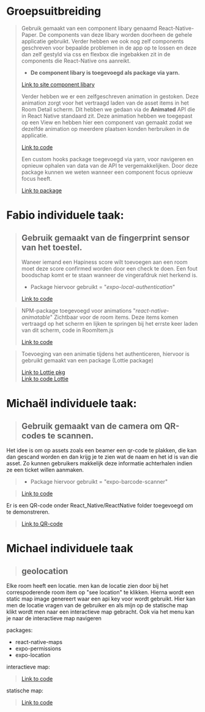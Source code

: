 # Groepsuitbreiding

> Gebruik gemaakt van een component libary genaamd React-Native-Paper. De components van deze libary worden doorheen de gehele applicatie gebruikt. Verder hebben we ook nog zelf components geschreven voor bepaalde problemen in de app op te lossen en deze dan zelf gestyld via css en flexbox die ingebakken zit in de components die React-Native ons aanreikt.
>
> - **De component libary is toegevoegd als package via yarn.**
>
> [Link to site component libary](https://callstack.github.io/react-native-paper/index.html)
>
> Verder hebben we er een zelfgeschreven animation in gestoken. Deze animation zorgt voor het vertraagd laden van de asset items in het Room Detail scherm. Dit hebben we gedaan via de **Animated** API die in React Native standaard zit. Deze animation hebben we toegepast op een View en hebben hier een component van gemaakt zodat we dezelfde animation op meerdere plaatsen konden herbruiken in de applicatie.
>
> [Link to code](./layout/FadeInView.js)
>
> Een custom hooks package toegevoegd via yarn, voor navigeren en opnieuw ophalen van data van de API te vergemakkelijken.
> Door deze package kunnen we weten wanneer een component focus opnieuw focus heeft.
>
> [Link to package](https://github.com/react-navigation/hooks)

# Fabio individuele taak:

> ## Gebruik gemaakt van de fingerprint sensor van het toestel.
>
> Waneer iemand een Hapiness score wilt toevoegen aan een room moet deze score confirmed worden door een check te doen. Een fout boodschap komt er te staan wanneer de vingerafdruk niet herkend is.
>
> - Package hiervoor gebruikt = "_expo-local-authentication_"
>
> [Link to code](./screens/dialog/AddHappinessScoreDialog.js)

> NPM-package toegevoegd voor animations
> "_react-native-animatable_"
> Zichtbaar voor de room items. Deze items komen vertraagd op het scherm en lijken te springen bij het errste keer laden van dit scherm, code in RoomItem.js
>
> [Link to code](./components/rooms/RoomItem.js)

> Toevoeging van een animatie tijdens het authenticeren, hiervoor is gebruikt gemaakt van een package (Lottie package)
>
> [Link to Lottie pkg]('https://github.com/react-native-community/lottie-react-native')  
> [Link to code Lottie](./components/animated/FingerprintAnimation.js)

# Michaël individuele taak:

> ## Gebruik gemaakt van de camera om QR-codes te scannen.

Het idee is om op assets zoals een beamer een qr-code te plakken, die kan dan gescand worden en dan krijg je te zien wat de naam en het id is van die asset. Zo kunnen gebruikers makkelijk deze informatie achterhalen indien ze een ticket willen aanmaken.

> - Package hiervoor gebruikt = "expo-barcode-scanner"

> [Link to code](./screens/QR.js)

Er is een QR-code onder React_Native/ReactNative folder toegevoegd om te demonstreren.

> [Link to QR-code](./qr-code.png)

# Michael individuele taak

> ## geolocation

Elke room heeft een locatie. men kan de locatie zien door bij het correspoderende room item op "see location" te klikken. Hierna wordt een static map image genereert waar een api key voor wordt gebruikt. Hier kan men de locatie vragen van de gebruiker en als mijn op de statische map klikt wordt men naar een interactieve map gebracht.
Ook via het menu kan je naar de interactieve map navigeren

packages:

- react-native-maps
- expo-permissions
- expo-location

interactieve map:

> [Link to code](./screens/MapScreen.js)

statische map:

> [Link to code](./screens/RoomMapScreen.js)
